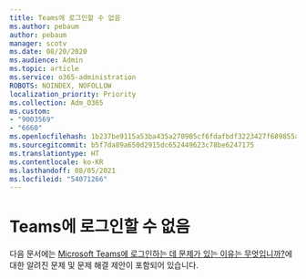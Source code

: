 ```yaml
---
title: Teams에 로그인할 수 없음
ms.author: pebaum
author: pebaum
manager: scotv
ms.date: 08/20/2020
ms.audience: Admin
ms.topic: article
ms.service: o365-administration
ROBOTS: NOINDEX, NOFOLLOW
localization_priority: Priority
ms.collection: Adm_O365
ms.custom:
- "9003569"
- "6660"
ms.openlocfilehash: 1b237be9115a53ba435a270905cf6fdafbdf3223427f689855aa9029be5a4bbc
ms.sourcegitcommit: b5f7da89a650d2915dc652449623c78be6247175
ms.translationtype: HT
ms.contentlocale: ko-KR
ms.lasthandoff: 08/05/2021
ms.locfileid: "54071266"
---
```

# <a name="cant-sign-in-to-teams"></a>Teams에 로그인할 수 없음

다음 문서에는 [Microsoft Teams에 로그인하는 데 문제가 있는 이유는 무엇입니까?](https://support.microsoft.com/office/a02f683b-61a3-4008-9447-ee60c5593b0f)에 대한 알려진 문제 및 문제 해결 제안이 포함되어 있습니다.
